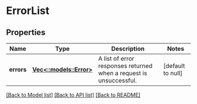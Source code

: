 # ErrorList

## Properties
Name | Type | Description | Notes
------------ | ------------- | ------------- | -------------
**errors** | [**Vec<::models::Error>**](Error.md) | A list of error responses returned when a request is unsuccessful. | [default to null]

[[Back to Model list]](../README.md#documentation-for-models) [[Back to API list]](../README.md#documentation-for-api-endpoints) [[Back to README]](../README.md)


